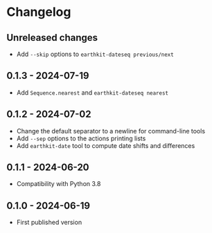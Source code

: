 # Changelog

## Unreleased changes

* Add `--skip` options to `earthkit-dateseq previous/next`

## 0.1.3 - 2024-07-19

* Add `Sequence.nearest` and `earthkit-dateseq nearest`

## 0.1.2 - 2024-07-02

* Change the default separator to a newline for command-line tools
* Add `--sep` options to the actions printing lists
* Add `earthkit-date` tool to compute date shifts and differences

## 0.1.1 - 2024-06-20

* Compatibility with Python 3.8

## 0.1.0 - 2024-06-19

* First published version
